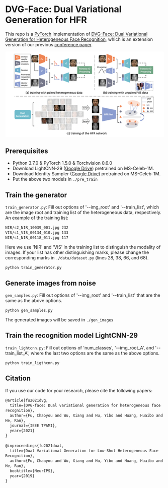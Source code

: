 # DVG-Face: Dual Variational Generation for HFR
This repo is a [PyTorch](https://pytorch.org/) implementation of [DVG-Face: Dual Variational Generation for Heterogeneous Face Recognition](https://arxiv.org/pdf/2009.09399.pdf), which is an extension version of our previous [conference paper](https://github.com/BradyFU/DVG).


<p align="center">  
<img src="image/framework.png">  
</p> 


## Prerequisites
- Python 3.7.0 & PyTorch 1.5.0 & Torchvision 0.6.0
- Download LightCNN-29 ([Google Drive](https://drive.google.com/file/d/1Jn6aXtQ84WY-7J3Tpr2_j6sX0ch9yucS/view)) pretrained on MS-Celeb-1M.
- Download Identity Sampler ([Google Drive](https://drive.google.com/file/d/1Jn6aXtQ84WY-7J3Tpr2_j6sX0ch9yucS/view)) pretrained on MS-Celeb-1M.
- Put the above two models in `./pre_train`


## Train the generator
`train_generator.py`:
Fill out options of '--img_root' and '--train_list', which are the image root and training list of the heterogeneous data, respectively.
An example of the training list:
```
NIR/s2_NIR_10039_001.jpg 232
VIS/s1_VIS_00134_010.jpg 133
NIR/s1_NIR_00118_011.jpg 117
```
Here we use 'NIR' and 'VIS' in the training list to distinguish the modality of images. If your list has other distinguishing marks,
please change the corresponding marks in `./data/dataset.py` (lines 28, 38, 66, and 68).
```
python train_generator.py
```


## Generate images from noise
`gen_samples.py`:
Fill out options of '--img_root' and '--train_list' that are the same as the above options.
```
python gen_samples.py
```
The generated images will be saved in `./gen_images`


## Train the recognition model LightCNN-29
`train_lightcnn.py`:
Fill out options of 'num_classes', '--img_root_A', and '--train_list_A', where the last two options are the same as the above options.
```
python train_ligthcnn.py
```


## Citation
If you use our code for your research, please cite the following papers:
```
@article{fu2021dvg,
  title={DVG-face: Dual variational generation for heterogeneous face recognition},
  author={Fu, Chaoyou and Wu, Xiang and Hu, Yibo and Huang, Huaibo and He, Ran},
  journal={IEEE TPAMI},
  year={2021}
}

@inproceedings{fu2021dual,
  title={Dual Variational Generation for Low-Shot Heterogeneous Face Recognition},
  author={Fu, Chaoyou and Wu, Xiang and Hu, Yibo and Huang, Huaibo and He, Ran},
  booktitle={NeurIPS},
  year={2019}
}
```








